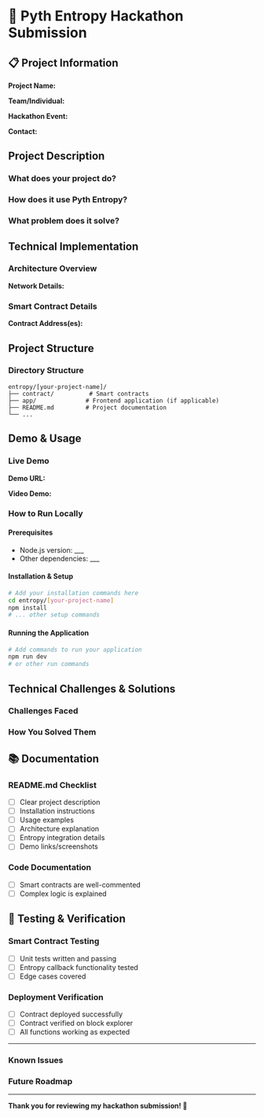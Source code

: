 # 🎲 Pyth Entropy Hackathon Submission

## 📋 Project Information

**Project Name:** <!-- Enter your project name -->

**Team/Individual:** <!-- Your name or team name -->

**Hackathon Event:** <!-- Name of the hackathon -->

**Contact:** <!-- Your GitHub username, email, or Discord handle -->

## Project Description

### What does your project do?
<!-- Provide a clear, concise description of your entropy-based application -->

### How does it use Pyth Entropy?
<!-- Explain how your project integrates with Pyth Entropy and what randomness features you utilize -->

### What problem does it solve?
<!-- Describe the real-world problem your project addresses -->

## Technical Implementation

### Architecture Overview
<!-- Briefly describe your project's architecture -->

**Network Details:** <!-- e.g., Ethereum Sepolia, Arbitrum Sepolia, etc. -->

### Smart Contract Details
**Contract Address(es):** <!-- Deployed contract addresses -->

## Project Structure

### Directory Structure
```
entropy/[your-project-name]/
├── contract/          # Smart contracts
├── app/              # Frontend application (if applicable)
├── README.md         # Project documentation
└── ...
```

## Demo & Usage

### Live Demo
**Demo URL:** <!-- Link to your live demo (if available) -->

**Video Demo:** <!-- Link to video demonstration -->

### How to Run Locally

#### Prerequisites
<!-- List any prerequisites needed to run your project -->
- Node.js version: ___
- Other dependencies: ___

#### Installation & Setup
```bash
# Add your installation commands here
cd entropy/[your-project-name]
npm install
# ... other setup commands
```

#### Running the Application
```bash
# Add commands to run your application
npm run dev
# or other run commands
```

## Technical Challenges & Solutions

### Challenges Faced
<!-- Describe any technical challenges you encountered -->

### How You Solved Them
<!-- Explain your solutions and any innovative approaches -->

## 📚 Documentation

### README.md Checklist
- [ ] Clear project description
- [ ] Installation instructions
- [ ] Usage examples
- [ ] Architecture explanation
- [ ] Entropy integration details
- [ ] Demo links/screenshots

### Code Documentation
- [ ] Smart contracts are well-commented
- [ ] Complex logic is explained

## 🧪 Testing & Verification

### Smart Contract Testing
- [ ] Unit tests written and passing
- [ ] Entropy callback functionality tested
- [ ] Edge cases covered

### Deployment Verification
- [ ] Contract deployed successfully
- [ ] Contract verified on block explorer
- [ ] All functions working as expected

---

### Known Issues
<!-- List any known limitations or issues -->

### Future Roadmap
<!-- Briefly describe your plans for this project post-hackathon -->

---

**Thank you for reviewing my hackathon submission! 🙏**

<!-- 
Helpful Links:
- Pyth Entropy Documentation: https://docs.pyth.network/entropy
- Example Projects: Check the existing entropy/ directory for reference implementations
- Pyth Discord: [Add Discord link for support]
-->
